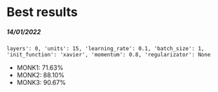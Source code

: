 # Best results

##### 14/01/2022
`layers': 0, 'units': 15, 'learning_rate': 0.1, 'batch_size': 1, 'init_function': 'xavier', 'momentum': 0.8, 'regularizator': None`
- MONK1: 71.63%
- MONK2: 88.10%
- MONK3: 90.67%
